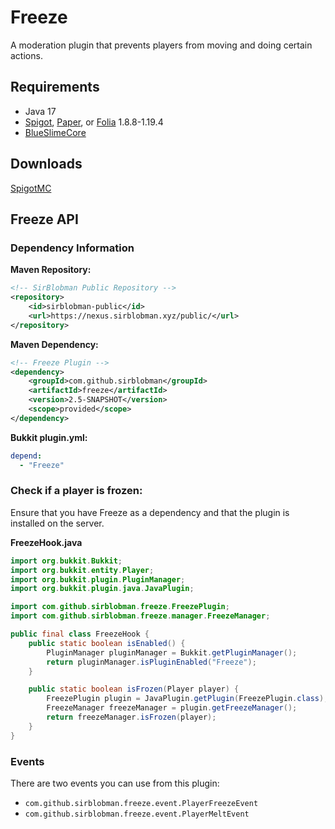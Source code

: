 # Freeze

A moderation plugin that prevents players from moving and doing certain actions.

## Requirements

- Java 17
- [Spigot](https://www.spigotmc.org/), [Paper](https://papermc.io/downloads/paper), or [Folia](https://papermc.io/software/folia) 1.8.8-1.19.4
- [BlueSlimeCore](https://hangar.papermc.io/SirBlobman/BlueSlimeCore)

## Downloads

[SpigotMC](https://www.spigotmc.org/resources/31822/)

## Freeze API

### Dependency Information

**Maven Repository:**

```xml
<!-- SirBlobman Public Repository -->
<repository>
    <id>sirblobman-public</id>
    <url>https://nexus.sirblobman.xyz/public/</url>
</repository>
```

**Maven Dependency:**

```xml
<!-- Freeze Plugin -->
<dependency>
    <groupId>com.github.sirblobman</groupId>
    <artifactId>freeze</artifactId>
    <version>2.5-SNAPSHOT</version>
    <scope>provided</scope>
</dependency>
```

**Bukkit plugin.yml:**

```yaml
depend:
  - "Freeze"
```

### Check if a player is frozen:

Ensure that you have Freeze as a dependency and that the plugin is installed on the server.

**FreezeHook.java**

```java
import org.bukkit.Bukkit;
import org.bukkit.entity.Player;
import org.bukkit.plugin.PluginManager;
import org.bukkit.plugin.java.JavaPlugin;

import com.github.sirblobman.freeze.FreezePlugin;
import com.github.sirblobman.freeze.manager.FreezeManager;

public final class FreezeHook {
    public static boolean isEnabled() {
        PluginManager pluginManager = Bukkit.getPluginManager();
        return pluginManager.isPluginEnabled("Freeze");
    }

    public static boolean isFrozen(Player player) {
        FreezePlugin plugin = JavaPlugin.getPlugin(FreezePlugin.class);
        FreezeManager freezeManager = plugin.getFreezeManager();
        return freezeManager.isFrozen(player);
    }
}
```

### Events

There are two events you can use from this plugin:

- `com.github.sirblobman.freeze.event.PlayerFreezeEvent`
- `com.github.sirblobman.freeze.event.PlayerMeltEvent`

